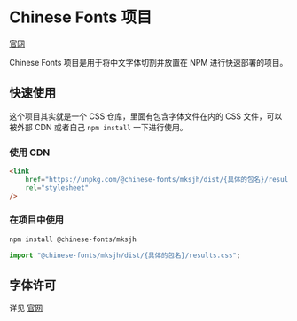 # Chinese Fonts 项目

[官网](https://chinese-font.netlify.app/#/fonts/mksjh)

Chinese Fonts 项目是用于将中文字体切割并放置在 NPM 进行快速部署的项目。

## 快速使用

这个项目其实就是一个 CSS 仓库，里面有包含字体文件在内的 CSS 文件，可以被外部 CDN 或者自己 `npm install` 一下进行使用。

### 使用 CDN

```html
<link
    href="https://unpkg.com/@chinese-fonts/mksjh/dist/{具体的包名}/results.css"
    rel="stylesheet"
/>
```

### 在项目中使用

```sh
npm install @chinese-fonts/mksjh
```

```ts
import "@chinese-fonts/mksjh/dist/{具体的包名}/results.css";
```

## 字体许可

详见 [官网](https://chinese-font.netlify.app/#/fonts/mksjh)
